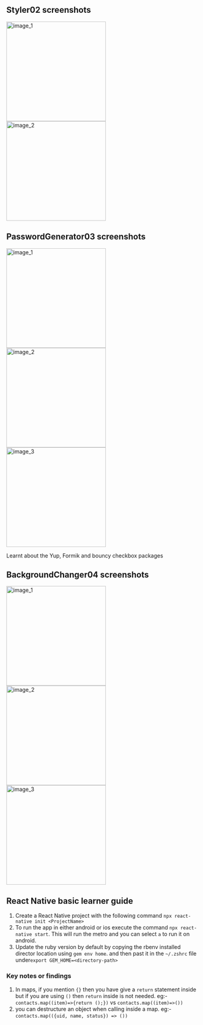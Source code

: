 ## Styler02 screenshots

<img width=260 alt="image_1" src="Screenshots/p2_1.png" /> <img width=260 alt="image_2" src="Screenshots/p2_2.png"/>

## PasswordGenerator03 screenshots

<img width=260 alt="image_1" src="Screenshots/p3_1.png" /> <img width=260 alt="image_2" src="Screenshots/p3_2.png"/> <img width=260 alt="image_3" src="Screenshots/p3_3.png"/>

Learnt about the Yup, Formik and bouncy checkbox packages

## BackgroundChanger04 screenshots

<img width=260 alt="image_1" src="Screenshots/p4_1.png" /> <img width=260 alt="image_2" src="Screenshots/p4_2.png"/> <img width=260 alt="image_3" src="Screenshots/p4_2.png"/>

## React Native basic learner guide

1. Create a React Native project with the following command `npx react-native init <ProjectName>`
2. To run the app in either android or ios execute the command `npx react-native start`. This will run the metro and you can select `a` to run it on android.
3. Update the ruby version by default by copying the rbenv installed director location using `gem env home`. and then past it in the `~/.zshrc` file under`export GEM_HOME=<directory-path>`

### Key notes or findings

1. In maps, if you mention `{}` then you have give a `return` statement inside but if you are using `()` then `return` inside is not needed.
   eg:- `contacts.map((item)=>{return ();})` vs
   `contacts.map((item)=>())`
2. you can destructure an object when calling inside a map.
   eg:- `contacts.map(({uid, name, status}) => ())`
